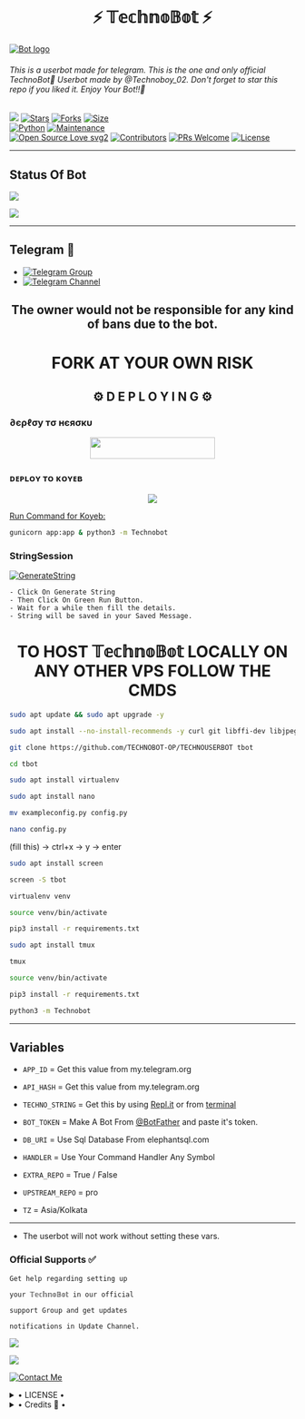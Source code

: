 
<h1 align="center">⚡ 𝕋𝕖𝕔𝕙𝕟𝕠𝔹𝕠𝕥 ⚡</h1>

[![Bot logo](https://telegra.ph/file/b3af720021620b4f88a66.jpg)](https://t.me/TechnoBot_Support)


<h6>This is a userbot made for telegram. 
This is the one and only official TechnoBot💖 Userbot made by @Technoboy_02. Don't forget to star this repo if you liked it. Enjoy Your Bot!!💝</h6>

[![](https://img.shields.io/badge/TECHNOBOT-v1.1-blue)](#)
[![Stars](https://img.shields.io/github/stars/TECHNOBOT-OP/TECHNOBOT?style=flat-square&color=yellow)](https://github.com/TECHNOBOT-OP/TECHNOBOT/stargazers)
[![Forks](https://img.shields.io/github/forks/TECHNOBOT-OP/TECHNOBOT?style=flat-square&color=orange)](https://github.com/TECHNOBOT-OP/TECHNOBOT/fork)
[![Size](https://img.shields.io/github/repo-size/TECHNOBOT-OP/TECHNOBOT?style=flat-square&color=green)](https://github.com/TECHNOBOT-OP/TECHNOBOT/)   
[![Python](https://img.shields.io/badge/Python-v3.10.2-blue)](https://www.python.org/)
[![Maintenance](https://img.shields.io/badge/Maintained%3F-yes-green.svg)](https://github.com/TECHNOBOT-OP/TECHNOBOT/graphs/commit-activity)   
[![Open Source Love svg2](https://badges.frapsoft.com/os/v2/open-source.svg?v=103)](https://github.com/TECHNOBOT-OP/TECHNOBOT)
[![Contributors](https://img.shields.io/github/contributors/TECHNOBOT-OP/TECHNOBOT?style=flat-square&color=green)](https://github.com/TECHNOBOT-OP/TECHNOBOT/graphs/contributors)
[![PRs Welcome](https://img.shields.io/badge/PRs-welcome-brightgreen.svg?style=flat-square)](https://makeapullrequest.com)
[![License](https://img.shields.io/badge/License-AGPL-blue)](https://github.com/TECHNOBOT-OP/TECHNOBOT/blob/master/LICENSE)   

------

## Status Of Bot 
<p align="left">
    <a href="https://github.com/TECHNOBOT-OP/TECHNOBOT/network/members"><img src="https://img.shields.io/github/forks/TECHNOBOT-OP/TECHNOBOT?label=Forks&logoColor=Black&style=social"></a><p align="left"><a href="https://github.com/TECHNOBOT-OP/TECHNOBOT/stargazers"><img src="https://img.shields.io/github/stars/TECHNOBOT-OP/TECHNOBOT?logoColor=Blue&style=social"></a><p align="left"><a href="https://github.com/TECHNOBOT-OP/TECHNOBOT"></a><p align="left"><a href="https://github.com/TECHNOBOT-OP/TECHNOBOT?"></a>

------

## Telegram 🏪
- [![Telegram Group](https://img.shields.io/badge/Telegram-Group-brightgreen)](https://t.me/TechnoBot_Support)
- [![Telegram Channel](https://img.shields.io/badge/Telegram-Channel-brightgreen)](https://t.me/TechnoBot_Updates)

<h2 align="center">The owner would not be responsible for any kind of bans due to the bot.</h2>

<h1 align="center">FORK AT YOUR OWN RISK</h1>

<h2 align="center">⚙️ D E P L O Y I N G ⚙️</h2>


<h3> ∂єρℓσу тσ нєяσкυ</h3>

<p align="center"><a href="https://heroku.com/deploy"> <img src="https://img.shields.io/badge/Deploy%20To%20Heroku-grey?style=for-the-badge&logo=heroku" width="220" height="38.45"/></a></p>
</a>

<h3> ᴅᴇᴘʟᴏʏ ᴛᴏ ᴋᴏʏᴇʙ </h3>

<p align="center"><a href="https://app.koyeb.com/deploy?type=git&repository=github.com/CorruptEmpirecoder/TECHNOBOT&branch=master&ports=8080;http;/&name=tbot&env[PORT]=8080&env[ENV]=True&env[ALIVE_NAME]=None&env[APP_ID]=None&env[API_HASH]=None&env[TECHNO_STRING]=None&env[BOT_TOKEN]=None&env[DATABASE_URL]=None&env[EXTRA_REPO]=True&env[UPSTREAM_REPO]=pro&env[TZ]=Asia/Kolkata"> <img src="https://www.koyeb.com/static/images/deploy/button.svg">

Run Command for Koyeb:
```bash
gunicorn app:app & python3 -m Technobot
```

<h3> StringSession </h3>

[![GenerateString](https://img.shields.io/badge/repl.it-generateString-yellowgreen)](https://replit.com/@Technoboy02/TechnoString?v=1) 

    - Click On Generate String
    - Then Click On Green Run Button.
    - Wait for a while then fill the details.
    - String will be saved in your Saved Message.


<h1 align="center">TO HOST 𝕋𝕖𝕔𝕙𝕟𝕠𝔹𝕠𝕥 LOCALLY ON ANY OTHER VPS FOLLOW THE CMDS</h1>

```bash
sudo apt update && sudo apt upgrade -y

sudo apt install --no-install-recommends -y curl git libffi-dev libjpeg-dev libwebp-dev python3-lxml python3-psycopg2 libpq-dev libcurl4-openssl-dev libxml2-dev libxslt1-dev python3-pip python3-sqlalchemy openssl wget python3 python3-dev libreadline-dev libyaml-dev gcc zlib1g ffmpeg libssl-dev libgconf-2-4 libxi6 unzip libopus0 libopus-dev python3-venv libmagickwand-dev pv tree mediainfo

git clone https://github.com/TECHNOBOT-OP/TECHNOUSERBOT tbot

cd tbot

sudo apt install virtualenv

sudo apt install nano

mv exampleconfig.py config.py
```

```bash
nano config.py
```
 (fill this) -> ctrl+x -> y -> enter

```bash
sudo apt install screen

screen -S tbot

virtualenv venv

source venv/bin/activate

pip3 install -r requirements.txt

sudo apt install tmux

tmux

source venv/bin/activate

pip3 install -r requirements.txt

python3 -m Technobot
```
 
 
------

## Variables

- `APP_ID`  =  Get this value from my.telegram.org
- `API_HASH`  =  Get this value from my.telegram.org
- `TECHNO_STRING`  =  Get this by using [Repl.it](#Repl) or from [terminal](#Terminal)
- `BOT_TOKEN`  =  Make A Bot From [@BotFather](https://t.me/botfather) and paste it's token.
- `DB_URI` = Use Sql Database  From elephantsql.com
- `HANDLER` = Use Your Command Handler Any Symbol
- `EXTRA_REPO` = True / False
- `UPSTREAM_REPO` = pro
- `TZ` = Asia/Kolkata 

    </details>
------

- The userbot will not work without setting these vars.


### Official Supports ✅ 


```
Get help regarding setting up 

your 𝕋𝕖𝕔𝕙𝕟𝕠𝔹𝕠𝕥 in our official 

support Group and get updates

notifications in Update Channel.
```

<a href="https://t.me/TechnoBot_Updates"><img src="https://img.shields.io/badge/Join-Support%20Channel-red.svg?style=for-the-badge&logo=Telegram"></a>

<a href="https://t.me/TechnoBot_Support"><img src="https://img.shields.io/badge/Join-Support%20Group-blue.svg?style=for-the-badge&logo=Telegram"></a>


[![Contact Me](https://img.shields.io/badge/Telegram-Contact%20Me-informational)](https://t.me/Technoboy_02)


<details>

  <summary> • LICENSE • </summary>

![](https://www.gnu.org/graphics/gplv3-or-later.png)

Copyright (C) 2022 𝕋𝕖𝕔𝕙𝕟𝕠𝔹𝕠𝕥

Poject [𝕋𝕖𝕔𝕙𝕟𝕠𝔹𝕠𝕥](https://github.com/TECHNOBOY-OP/TECHNOBOT) is free software: you can redistribute it and/or modify

it under the terms of the GNU General Public License as published by

the Free Software Foundation, either version 3 of the License, or

(at your option) any later version.

This program is distributed in the hope that it will be useful,

but WITHOUT ANY WARRANTY; without even the implied warranty of

MERCHANTABILITY or FITNESS FOR A PARTICULAR PURPOSE.  See the

GNU General Public License for more details.

You should have received a copy of the GNU General Public License

along with this program. If not, see <https://www.gnu.org/licenses/>.

</details>

<details>

  <summary> • Credits 🏅 • </summary>
  
• Inspired from all the userbots available publically for telegram.

• Motivated mainly by LEGENDBOT and Catuserbot.

• [LonamiWebs](https://github.com/LonamiWebs/Telethon) for Telethon.

• [TECHNO](https://github.com/TECHNOBOT-OP):DEV

• Plugins credit goes to [LEGENDBOT](https://github.com/LEGEND-AI/LEGENDBOT)
